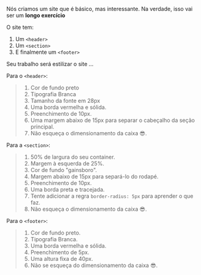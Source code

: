 Nós criamos um site que é básico, mas interessante.
Na verdade, isso vai ser um **longo exercício**

O site tem:

1. Um `<header>`
2. Um `<section>`
3. E finalmente um `<footer>`

Seu trabalho será estilizar o site ...

Para o `<header>`:

> 1. Cor de fundo preto
> 2. Tipografia Branca
> 3. Tamanho da fonte em 28px
> 4. Uma borda vermelha e sólida.
> 5. Preenchimento de 10px.
> 7. Uma margem abaixo de 15px para separar o cabeçalho da seção principal.
> 8. Não esqueça o dimensionamento da caixa :sunglasses:.

Para a `<section>`:

> 1. 50% de largura do seu container.
> 2. Margem à esquerda de 25%.
> 3. Cor de fundo "gainsboro".
> 4. Margem abaixo de 15px para separá-lo do rodapé.
> 5. Preenchimento de 10px.
> 7. Uma borda preta e tracejada.
> 8. Tente adicionar a regra `border-radius: 5px` para aprender o que faz.
> 9. Não esqueça o dimensionamento da caixa :sunglasses:.

Para o `<footer>`:
> 1. Cor de fundo preto.
> 2. Tipografia Branca.
> 3. Uma borda vermelha e sólida.
> 5. Preenchimento de 5px.
> 6. Uma altura fixa de 40px.
> 7. Não se esqueça do dimensionamento da caixa :sunglasses:.